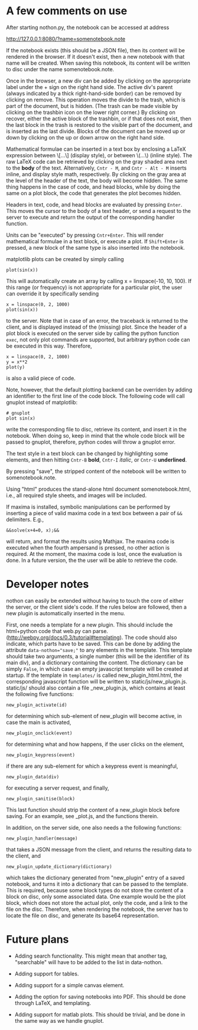 A few comments on use
======

After starting nothon.py, the notebook can be accessed at address 

http://127.0.0.1:8080/?name=somenotebook.note

If the notebook exists (this should be a JSON file), then its content will be rendered in the browser. 
If it doesn't exist, then a new notebook with that name will be created. When saving this notebook, its 
content will be written to disc under the name somenotebook.note. 

Once in the browser, a new div can be added by clicking on the appropriate label under the + sign on the 
right hand side. The active div's parent (always indicated by a thick right-hand-side border) can be 
removed by clicking on remove. This operation moves the divide to the trash, which is part of the document, 
but is hidden. (The trash can be made visible by clicking on the trashbin icon on the lower right corner.) 
By clicking on recover, either the active block of the trashbin, or if that does not exist, then the last 
block in the trash is restored to the visible part of the document, and is inserted as the last divide. 
Blocks of the document can be moved up or down by clicking on the up or down arrow on the right hand side. 

Mathematical formulae can be inserted in a text box by enclosing a LaTeX expression between 
\\[...\\] (display style), or between \\(...\\) (inline style). The raw LaTeX code can be retrieved 
by clicking on the gray shaded area next to the **body** of the text. Alternatively, 
`Cntr - M`, and `Cntr - Alt - M` inserts inline, and display style math, respectively. By clicking 
on the gray area at the level of the header of the text, the body will become hidden. The same thing 
happens in the case of code, and head blocks, while by doing the same on a plot block, the code that 
generates the plot becomes hidden. 

Headers in text, code, and head blocks are evaluated by pressing `Enter`. This moves the cursor to 
the body of a text header, or send a request to the server to execute and return the output of the 
corresponding handler function. 

Units can be "executed" by pressing `Cntr+Enter`. This will render mathematical formulae in a text block, 
or execute a plot. If `Shift+Enter` is pressed, a new block of the same type is also inserted into the 
notebook.

matplotlib plots can be created by simply calling 

	plot(sin(x))

This will automatically create an array by calling x = linspace(-10, 10, 100). If this range 
(or frequency) is not appropriate for a particular plot, the user can override it by specifically 
sending 

	x = linspace(0, 2, 1000)
	plot(sin(x))

to the server. Note that in case of an error, the traceback is returned to the client, and is displayed 
instead of the (missing) plot. Since the header of a plot block is executed on the server side by calling 
the python function `exec`, not only plot commands are supported, but arbitrary python code can be executed 
in this way. Therefore, 

	x = linspace(0, 2, 1000)
	y = x**2
	plot(y)

is also a valid piece of code. 

Note, however, that the default plotting backend can be overriden by adding an identifier to the first line of the 
code block. The following code will call gnuplot instead of matplotlib:

	# gnuplot
	plot sin(x)
	
write the corresponding file to disc, retrieve its content, and insert it in the notebook. When doing so, keep in 
mind that the whole code block will be passed to gnuplot, therefore, python codes will throw a gnuplot error. 

The text style in a text block can be changed by highlighting some elements, and then hitting `Cntr-B` **bold**, 
`Cntr-I` *italic*, or `Cntr-U` __underlined__.

By pressing "save", the stripped content of the notebook will be written to somenotebook.note. 

Using "html" produces the stand-alone html document somenotebook.html, i.e., all required style sheets, 
and images will be included. 

If maxima is installed, symbolic manipulations can be performed by inserting a piece of valid maxima code in a 
text box between a pair of `&&` delimiters. E.g., 

	&&solve(x+4=0, x);&&
	
will return, and format the results using Mathjax. The maxima code is executed when the fourth ampersand is 
pressed, no other action is required. At the moment, the maxima code is lost, once the evaluation is done. In 
a future version, the the user will be able to retrieve the code. 

Developer notes
========

nothon can easily be extended without having to touch the core of either the server, or the client side's code. 
If the rules below are followed, then a new plugin is automatically inserted in the menu. 

First, one needs a template for a new plugin. This should include the html+python code that web.py can parse. 
(http://webpy.org/docs/0.3/tutorial#templating). The code should also indicate, which parts have to be saved. 
This can be done by adding the attribute `data-nothon="save;"` to any elements in the template. This template 
should take two arguments, a single number (this will be the identifier of its main div), and a dictionary 
containing the content. The dictionary can be simply `False`, in which case an empty javascript template will 
be created at startup. If the template in `templates/` is called new_plugin_html.html, the corresponding 
javascript function will be written to static/js/new_plugin.js. static/js/ should also contain a file 
_new_plugin.js, which contains at least the following five functions: 

	new_plugin_activate(id)
	
for determining which sub-element of new_plugin will become active, in case the main is activated, 

	new_plugin_onclick(event)
	
for determining what and how happens, if the user clicks on the element, 

	new_plugin_keypress(event)

if there are any sub-element for which a keypress event is meaningful, 

	new_plugin_data(div) 
	
for executing a server request, and finally, 

	new_plugin_sanitise(block)
	
This last function should strip the content of a new_plugin block before saving. For an example, see 
_plot.js, and the functions therein.

In addition, on the server side, one also needs a the following functions:

	new_plugin_handler(message)
	
that takes a JSON message from the client, and returns the resulting data to the client, and 

	new_plugin_update_dictionary(dictionary)
	
which takes the dictionary generated from "new_plugin" entry of a saved notebook, and turns it into 
a dictionary that can be passed to the template. This is required, because some block types do not 
store the content of a block on disc, only some associated data. One example would be the plot block, 
which does not store the actual plot, only the code, and a link to the file on the disc. Therefore, 
when rendering the notebook, the server has to locate the file on disc, and generate its base64 
representation. 

Future plans
=======

* Adding search functionality. This might mean that another tag, "searchable" will have to be added 
to the list in data-nothon. 

* Adding support for tables.

* Adding support for a simple canvas element.

* Adding the option for saving notebooks into PDF. This should be done through LaTeX, and templating. 

* Adding support for matlab plots. This should be trivial, and be done in the same way as we handle gnuplot. 
